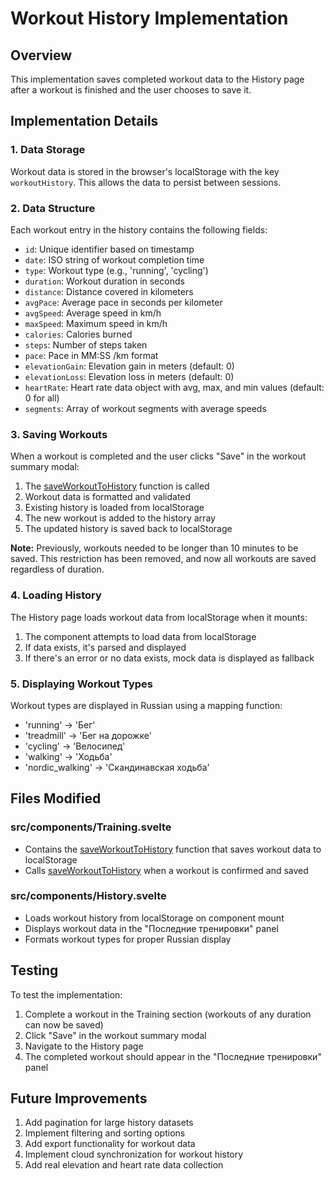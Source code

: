 # Workout History Implementation

## Overview
This implementation saves completed workout data to the History page after a workout is finished and the user chooses to save it.

## Implementation Details

### 1. Data Storage
Workout data is stored in the browser's localStorage with the key `workoutHistory`. This allows the data to persist between sessions.

### 2. Data Structure
Each workout entry in the history contains the following fields:
- `id`: Unique identifier based on timestamp
- `date`: ISO string of workout completion time
- `type`: Workout type (e.g., 'running', 'cycling')
- `duration`: Workout duration in seconds
- `distance`: Distance covered in kilometers
- `avgPace`: Average pace in seconds per kilometer
- `avgSpeed`: Average speed in km/h
- `maxSpeed`: Maximum speed in km/h
- `calories`: Calories burned
- `steps`: Number of steps taken
- `pace`: Pace in MM:SS /km format
- `elevationGain`: Elevation gain in meters (default: 0)
- `elevationLoss`: Elevation loss in meters (default: 0)
- `heartRate`: Heart rate data object with avg, max, and min values (default: 0 for all)
- `segments`: Array of workout segments with average speeds

### 3. Saving Workouts
When a workout is completed and the user clicks "Save" in the workout summary modal:
1. The [saveWorkoutToHistory](file:///e:/Developing/DevBuild/Prototype/web_app_run_svelte/Run_saraylo_app/src/components/Training.svelte#L769-L820) function is called
2. Workout data is formatted and validated
3. Existing history is loaded from localStorage
4. The new workout is added to the history array
5. The updated history is saved back to localStorage

**Note:** Previously, workouts needed to be longer than 10 minutes to be saved. This restriction has been removed, and now all workouts are saved regardless of duration.

### 4. Loading History
The History page loads workout data from localStorage when it mounts:
1. The component attempts to load data from localStorage
2. If data exists, it's parsed and displayed
3. If there's an error or no data exists, mock data is displayed as fallback

### 5. Displaying Workout Types
Workout types are displayed in Russian using a mapping function:
- 'running' → 'Бег'
- 'treadmill' → 'Бег на дорожке'
- 'cycling' → 'Велосипед'
- 'walking' → 'Ходьба'
- 'nordic_walking' → 'Скандинавская ходьба'

## Files Modified

### src/components/Training.svelte
- Contains the [saveWorkoutToHistory](file:///e:/Developing/DevBuild/Prototype/web_app_run_svelte/Run_saraylo_app/src/components/Training.svelte#L771-L822) function that saves workout data to localStorage
- Calls [saveWorkoutToHistory](file:///e:/Developing/DevBuild/Prototype/web_app_run_svelte/Run_saraylo_app/src/components/Training.svelte#L771-L822) when a workout is confirmed and saved

### src/components/History.svelte
- Loads workout history from localStorage on component mount
- Displays workout data in the "Последние тренировки" panel
- Formats workout types for proper Russian display

## Testing
To test the implementation:
1. Complete a workout in the Training section (workouts of any duration can now be saved)
2. Click "Save" in the workout summary modal
3. Navigate to the History page
4. The completed workout should appear in the "Последние тренировки" panel

## Future Improvements
1. Add pagination for large history datasets
2. Implement filtering and sorting options
3. Add export functionality for workout data
4. Implement cloud synchronization for workout history
5. Add real elevation and heart rate data collection